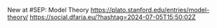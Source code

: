 New at #SEP: Model Theory https://plato.stanford.edu/entries/model-theory/ https://social.dfaria.eu/?hashtag=2024-07-05T15:50:02Z